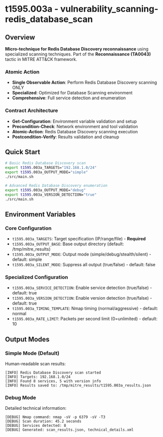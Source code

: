 # t1595.003a - vulnerability_scanning-redis_database_scan

## Overview
**Micro-technique for Redis Database Discovery reconnaissance** using specialized scanning techniques. Part of the **Reconnaissance (TA0043)** tactic in MITRE ATT&CK framework.

### Atomic Action
- **Single Observable Action**: Perform Redis Database Discovery scanning ONLY
- **Specialized**: Optimized for Database Scanning environment
- **Comprehensive**: Full service detection and enumeration

### Contract Architecture
- **Get-Configuration**: Environment variable validation and setup
- **Precondition-Check**: Network environment and tool validation
- **Atomic-Action**: Redis Database Discovery scanning execution
- **Postcondition-Verify**: Results validation and cleanup

## Quick Start
```bash
# Basic Redis Database Discovery scan
export t1595.003a_TARGETS="192.168.1.0/24"
export t1595.003a_OUTPUT_MODE="simple"
./src/main.sh

# Advanced Redis Database Discovery enumeration
export t1595.003a_OUTPUT_MODE="debug"
export t1595.003a_VERSION_DETECTION="true"
./src/main.sh
```

## Environment Variables

### Core Configuration
- `t1595.003a_TARGETS`: Target specification (IP/range/file) - **Required**
- `t1595.003a_OUTPUT_BASE`: Base output directory (default: /tmp/mitre_results)
- `t1595.003a_OUTPUT_MODE`: Output mode (simple/debug/stealth/silent) - default: simple
- `t1595.003a_SILENT_MODE`: Suppress all output (true/false) - default: false

### Specialized Configuration
- `t1595.003a_SERVICE_DETECTION`: Enable service detection (true/false) - default: true
- `t1595.003a_VERSION_DETECTION`: Enable version detection (true/false) - default: true
- `t1595.003a_TIMING_TEMPLATE`: Nmap timing (normal/aggressive) - default: normal
- `t1595.003a_RATE_LIMIT`: Packets per second limit (0=unlimited) - default: 10

## Output Modes

### Simple Mode (Default)
Human-readable scan results:
```
[INFO] Redis Database Discovery scan started
[INFO] Targets: 192.168.1.0/24
[INFO] Found 8 services, 5 with version info
[INFO] Results saved to: /tmp/mitre_results/t1595.003a_results.json
```

### Debug Mode
Detailed technical information:
```
[DEBUG] Nmap command: nmap -sV -p 6379 -sV -T3
[DEBUG] Scan duration: 45.2 seconds
[DEBUG] Services detected: 8
[DEBUG] Generated: scan_results.json, technical_details.xml
```

